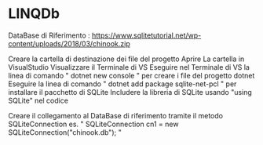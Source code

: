 # LINQDb

DataBase di Riferimento : https://www.sqlitetutorial.net/wp-content/uploads/2018/03/chinook.zip 

Creare la cartella di destinazione dei file del progetto
Aprire La cartella in VisualStudio
Visualizzare il Terminale di VS
Eseguire nel Terminale di VS la linea di comando " dotnet new console " per creare i file del progetto dotnet
Eseguire la linea di comando " dotnet add package sqlite-net-pcl " per installare il pacchetto di SQLite
Includere la libreria di SQLite usando "using SQLite" nel codice

Creare il collegamento al DataBase di riferimento tramite il metodo SQLiteConnection
es. " SQLiteConnection cn1 = new SQLiteConnection("chinook.db"); "


